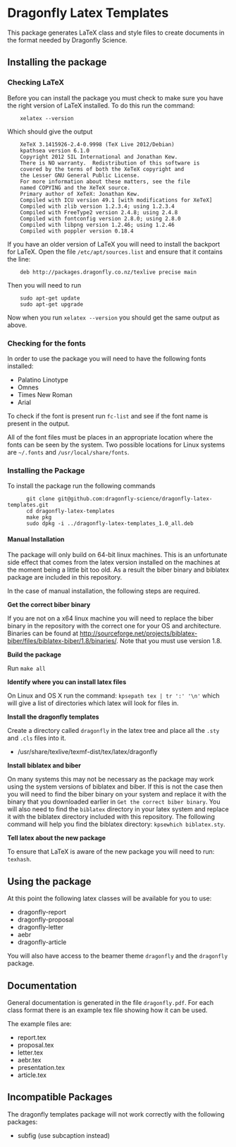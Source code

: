 Dragonfly Latex Templates
=========================

This package generates LaTeX class and style files to create documents in the 
format needed by Dragonfly Science.

## Installing the package

### Checking LaTeX
Before you can install the package you must check to make sure you
have the right version of LaTeX installed. To do this run the command:

        xelatex --version

Which should give the output

        XeTeX 3.1415926-2.4-0.9998 (TeX Live 2012/Debian)
        kpathsea version 6.1.0
        Copyright 2012 SIL International and Jonathan Kew.
        There is NO warranty.  Redistribution of this software is
        covered by the terms of both the XeTeX copyright and
        the Lesser GNU General Public License.
        For more information about these matters, see the file
        named COPYING and the XeTeX source.
        Primary author of XeTeX: Jonathan Kew.
        Compiled with ICU version 49.1 [with modifications for XeTeX]
        Compiled with zlib version 1.2.3.4; using 1.2.3.4
        Compiled with FreeType2 version 2.4.8; using 2.4.8
        Compiled with fontconfig version 2.8.0; using 2.8.0
        Compiled with libpng version 1.2.46; using 1.2.46
        Compiled with poppler version 0.18.4


If you have an older version of LaTeX you will need to install the backport for
LaTeX. Open the file `/etc/apt/sources.list` and ensure that it
contains the line:

        deb http://packages.dragonfly.co.nz/texlive precise main

Then you will need to run

        sudo apt-get update
        sudo apt-get upgrade

Now when you run `xelatex --version` you should get the same output as
above.

### Checking for the fonts

In order to use the package you will need to have the following fonts installed:

 - Palatino Linotype
 - Omnes
 - Times New Roman
 - Arial

To check if the font is present run `fc-list` and see if the font name is present
in the output.

All of the font files must be places in an appropriate location 
where the fonts can be seen by the system. Two possible locations for Linux 
systems are `~/.fonts` and `/usr/local/share/fonts`.


### Installing the Package
To install the package run the following commands

          git clone git@github.com:dragonfly-science/dragonfly-latex-templates.git
          cd dragonfly-latex-templates
          make pkg
          sudo dpkg -i ../dragonfly-latex-templates_1.0_all.deb

#### Manual Installation

The package will only build on 64-bit linux machines. This is an unfortunate 
side effect that comes from the latex version installed on the machines at the
moment being a little bit too old. As a result the biber binary and biblatex package
are included in this repository. 

In the case of manual installation, the following steps are required. 


**Get the correct biber binary**

If you are not on a x64 linux machine you will need to replace the biber binary in
the repository with the correct one for your OS and architecture. Binaries can be found
at http://sourceforge.net/projects/biblatex-biber/files/biblatex-biber/1.8/binaries/.
Note that you must use version 1.8.

**Build the package** 

Run `make all`

**Identify where you can install latex files**

On Linux and OS X run the command: `kpsepath tex | tr ':' '\n'` which will give a list
of directories which latex will look for files in. 

**Install the dragonfly templates**

Create a directory called `dragonfly` in the latex tree and place all the `.sty`
and `.cls` files into it. 


 * /usr/share/texlive/texmf-dist/tex/latex/dragonfly


**Install biblatex and biber**

On many systems this may not be necessary as the package may work using the 
system versions of biblatex and biber. If this is not the case then you will
need to find the biber binary on your system and replace it with the binary
that you downloaded earlier in `Get the correct biber binary`. You will also
need to find the `biblatex` directory in your latex system and replace it with
the biblatex directory included with this repository. The following command
will help you find the biblatex directory: `kpsewhich biblatex.sty`.


**Tell latex about the new package**

To ensure that LaTeX is aware of the new package you will need to run: `texhash`.

## Using the package

At this point the following latex classes will be available for you to use:

 - dragonfly-report
 - dragonfly-proposal
 - dragonfly-letter
 - aebr
 - dragonfly-article

You will also have access to the beamer theme `dragonfly` and the `dragonfly` package.

## Documentation

General documentation is generated in the file `dragonfly.pdf`. For each class format
there is an example tex file showing how it can be used. 

The example files are:

 - report.tex
 - proposal.tex
 - letter.tex
 - aebr.tex
 - presentation.tex
 - article.tex


## Incompatible Packages

The dragonfly templates package will not work correctly with the following packages:

 - subfig (use subcaption instead)


